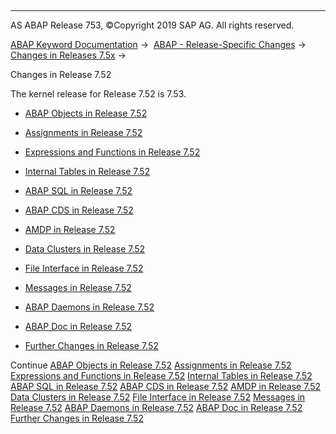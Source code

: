   

* * *

AS ABAP Release 753, ©Copyright 2019 SAP AG. All rights reserved.

[ABAP Keyword Documentation](https://help.sap.com/doc/abapdocu_753_index_htm/7.53/en-US/abenabap.htm) →  [ABAP - Release-Specific Changes](https://help.sap.com/doc/abapdocu_753_index_htm/7.53/en-US/abennews.htm) →  [Changes in Releases 7.5x](https://help.sap.com/doc/abapdocu_753_index_htm/7.53/en-US/abennews-75.htm) → 

Changes in Release 7.52

The kernel release for Release 7.52 is 7.53.

-   [ABAP Objects in Release 7.52](https://help.sap.com/doc/abapdocu_753_index_htm/7.53/en-US/abennews-752-abap_objects.htm)
    
-   [Assignments in Release 7.52](https://help.sap.com/doc/abapdocu_753_index_htm/7.53/en-US/abennews-752-assignments.htm)
    
-   [Expressions and Functions in Release 7.52](https://help.sap.com/doc/abapdocu_753_index_htm/7.53/en-US/abennews-752-expressions.htm)
    
-   [Internal Tables in Release 7.52](https://help.sap.com/doc/abapdocu_753_index_htm/7.53/en-US/abennews-752-itab.htm)
    
-   [ABAP SQL in Release 7.52](https://help.sap.com/doc/abapdocu_753_index_htm/7.53/en-US/abennews-752-open_sql.htm)
    
-   [ABAP CDS in Release 7.52](https://help.sap.com/doc/abapdocu_753_index_htm/7.53/en-US/abennews-752-abap_cds.htm)
    
-   [AMDP in Release 7.52](https://help.sap.com/doc/abapdocu_753_index_htm/7.53/en-US/abennews-752-amdp.htm)
    
-   [Data Clusters in Release 7.52](https://help.sap.com/doc/abapdocu_753_index_htm/7.53/en-US/abennews-752-data_cluster.htm)
    
-   [File Interface in Release 7.52](https://help.sap.com/doc/abapdocu_753_index_htm/7.53/en-US/abennews-752-dataset.htm)
    
-   [Messages in Release 7.52](https://help.sap.com/doc/abapdocu_753_index_htm/7.53/en-US/abennews-752-messages.htm)
    
-   [ABAP Daemons in Release 7.52](https://help.sap.com/doc/abapdocu_753_index_htm/7.53/en-US/abennews-752-daemons.htm)
    
-   [ABAP Doc in Release 7.52](https://help.sap.com/doc/abapdocu_753_index_htm/7.53/en-US/abennews-752-abap_doc.htm)
    
-   [Further Changes in Release 7.52](https://help.sap.com/doc/abapdocu_753_index_htm/7.53/en-US/abennews-752-others.htm)
    

Continue
[ABAP Objects in Release 7.52](https://help.sap.com/doc/abapdocu_753_index_htm/7.53/en-US/abennews-752-abap_objects.htm)
[Assignments in Release 7.52](https://help.sap.com/doc/abapdocu_753_index_htm/7.53/en-US/abennews-752-assignments.htm)
[Expressions and Functions in Release 7.52](https://help.sap.com/doc/abapdocu_753_index_htm/7.53/en-US/abennews-752-expressions.htm)
[Internal Tables in Release 7.52](https://help.sap.com/doc/abapdocu_753_index_htm/7.53/en-US/abennews-752-itab.htm)
[ABAP SQL in Release 7.52](https://help.sap.com/doc/abapdocu_753_index_htm/7.53/en-US/abennews-752-open_sql.htm)
[ABAP CDS in Release 7.52](https://help.sap.com/doc/abapdocu_753_index_htm/7.53/en-US/abennews-752-abap_cds.htm)
[AMDP in Release 7.52](https://help.sap.com/doc/abapdocu_753_index_htm/7.53/en-US/abennews-752-amdp.htm)
[Data Clusters in Release 7.52](https://help.sap.com/doc/abapdocu_753_index_htm/7.53/en-US/abennews-752-data_cluster.htm)
[File Interface in Release 7.52](https://help.sap.com/doc/abapdocu_753_index_htm/7.53/en-US/abennews-752-dataset.htm)
[Messages in Release 7.52](https://help.sap.com/doc/abapdocu_753_index_htm/7.53/en-US/abennews-752-messages.htm)
[ABAP Daemons in Release 7.52](https://help.sap.com/doc/abapdocu_753_index_htm/7.53/en-US/abennews-752-daemons.htm)
[ABAP Doc in Release 7.52](https://help.sap.com/doc/abapdocu_753_index_htm/7.53/en-US/abennews-752-abap_doc.htm)
[Further Changes in Release 7.52](https://help.sap.com/doc/abapdocu_753_index_htm/7.53/en-US/abennews-752-others.htm)